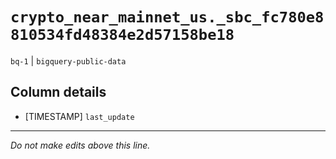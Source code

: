 # `crypto_near_mainnet_us._sbc_fc780e8810534fd48384e2d57158be18`
`bq-1` | `bigquery-public-data`

## Column details
* [TIMESTAMP] `last_update`

-------------------------------------------------------------------------------
*Do not make edits above this line.*
